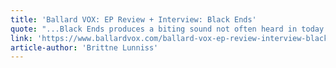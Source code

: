```yaml
---
title: 'Ballard VOX: EP Review + Interview: Black Ends'
quote: "...Black Ends produces a biting sound not often heard in today's scene."
link: 'https://www.ballardvox.com/ballard-vox-ep-review-interview-black-ends'
article-author: 'Brittne Lunniss'
---
```

